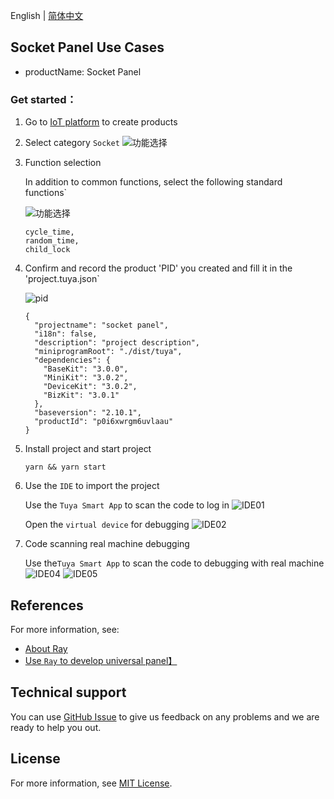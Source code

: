English[](README.md) | [简体中文](README_zh.md)

## Socket Panel Use Cases

- productName: Socket Panel

### Get started：

1. Go to [IoT platform](https://iot.tuya.com/) to create products

2. Select category `Socket`
   ![功能选择](./images/iot01.png)
3. Function selection

   In addition to common functions, select the following standard functions`

   ![功能选择](./images/iot02.png)

   ```
   cycle_time,
   random_time,
   child_lock
   ```

4. Confirm and record the product 'PID' you created and fill it in the 'project.tuya.json`

   ![pid](./images/iot04.png)

   ```
   {
     "projectname": "socket panel",
     "i18n": false,
     "description": "project description",
     "miniprogramRoot": "./dist/tuya",
     "dependencies": {
       "BaseKit": "3.0.0",
       "MiniKit": "3.0.2",
       "DeviceKit": "3.0.2",
       "BizKit": "3.0.1"
     },
     "baseversion": "2.10.1",
     "productId": "p0i6xwrgm6uvlaau"
   }
   ```

5. Install project and start project

   ```
   yarn && yarn start
   ```

6. Use the `IDE` to import the project

   Use the `Tuya Smart App` to scan the code to log in
   ![IDE01](./images/iot05.png)

   Open the `virtual device` for debugging
   ![IDE02](./images/iot06.png)

7. Code scanning real machine debugging

   Use the`Tuya Smart App` to scan the code to debugging with real machine
   ![IDE04](./images/iot07.png)
   ![IDE05](./images/iot08.png)

## References

For more information, see:

- [About Ray](https://developer.tuya.com/cn/ray)
- [Use `Ray` to develop universal panel】](https://developer.tuya.com/cn/miniapp-codelabs/codelabs/panelmore-guide/index.html#0)

## Technical support

You can use [GitHub Issue](https://github.com/Tuya-Community/tuya-ray-demo/issues) to give us feedback on any problems and we are ready to help you out.

## License

For more information, see [MIT License](LICENSE).

